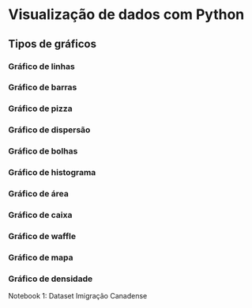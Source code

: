 # Visualização de dados com Python


## Tipos de gráficos

### Gráfico de linhas

### Gráfico de barras

### Gráfico de pizza

### Gráfico de dispersão

### Gráfico de bolhas

### Gráfico de histograma

### Gráfico de área

### Gráfico de caixa

### Gráfico de waffle

### Gráfico de mapa

### Gráfico de densidade

Notebook 1: Dataset Imigração Canadense






























